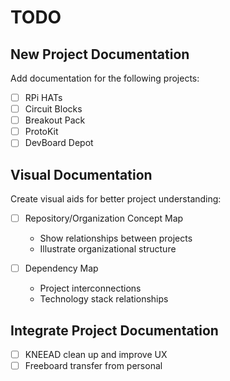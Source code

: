 # TODO

## New Project Documentation

Add documentation for the following projects:

- [ ] RPi HATs
- [ ] Circuit Blocks
- [ ] Breakout Pack
- [ ] ProtoKit
- [ ] DevBoard Depot

## Visual Documentation

Create visual aids for better project understanding:

- [ ] Repository/Organization Concept Map

  - Show relationships between projects
  - Illustrate organizational structure

- [ ] Dependency Map

  - Project interconnections
  - Technology stack relationships

## Integrate Project Documentation

- [ ] KNEEAD clean up and improve UX
- [ ] Freeboard transfer from personal
